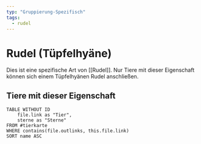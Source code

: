 ```yaml
---
typ: "Gruppierung-Spezifisch"
tags:
  - rudel
---
```

# Rudel (Tüpfelhyäne)  
Dies ist eine spezifische Art von [[Rudel]]. Nur Tiere mit dieser Eigenschaft können sich einem Tüpfelhyänen Rudel anschließen.  

## Tiere mit dieser Eigenschaft  
```dataview 
TABLE WITHOUT ID   
	file.link as "Tier",   
	sterne as "Sterne" 
FROM #tierkarte 
WHERE contains(file.outlinks, this.file.link) 
SORT name ASC